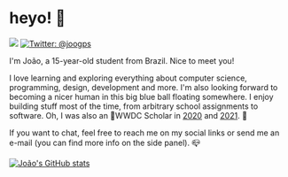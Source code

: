# heyo! 👋
<p>
    <img src="https://shields.io/badge/pronouns-he/him-blue" />
    <a href="https://twitter.com/joogps">
        <img src="https://img.shields.io/badge/Contact-@joogps-lightgrey.svg?style=social&logo=twitter" alt="Twitter: @joogps" />
    </a>
</p>

I'm João, a 15-year-old student from Brazil. Nice to meet you!

I love learning and exploring everything about computer science, programming, design, development and more. I'm also looking forward to becoming a nicer human in this big blue ball floating somewhere. I enjoy building stuff most of the time, from arbitrary school assignments to software. Oh, I was also an WWDC Scholar in [2020](https://github.com/joogps/WWDC-2020) and [2021](https://github.com/joogps/WWDC-2021). 🏅

If you want to chat, feel free to reach me on my social links or send me an e-mail (you can find more info on the side panel). 📪

[![João's GitHub stats](https://github-readme-stats.vercel.app/api?username=joogps&show_icons=true&theme=algolia)](https://github.com/anuraghazra/github-readme-stats)
